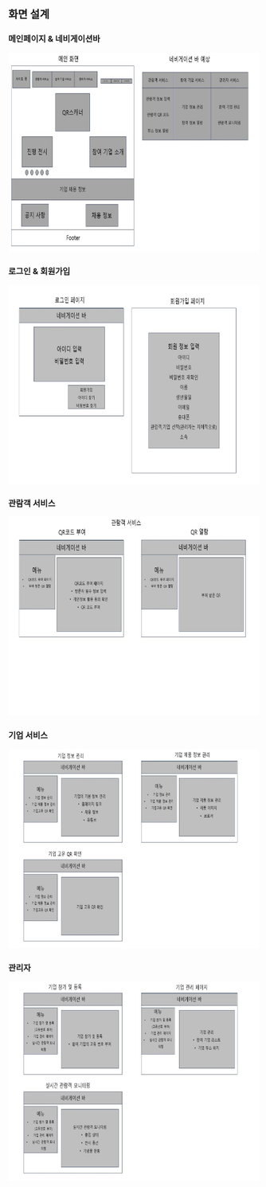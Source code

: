 ## 화면 설계

### 메인페이지 & 네비게이션바
<img src="../img/view_1.jpg" height="400" width="600">

### 로그인 & 회원가입
<img src="../img/view_2.jpg" height="400" width="600">

### 관람객 서비스
<img src="../img/view_3.jpg" height="400" width="600">

### 기업 서비스
<img src="../img/view_4.jpg" height="400" width="600">

### 관리자
<img src="../img/view_5.jpg" height="400" width="600">